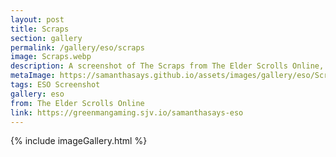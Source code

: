 ```yaml
---
layout: post
title: Scraps
section: gallery
permalink: /gallery/eso/scraps
image: Scraps.webp
description: A screenshot of The Scraps from The Elder Scrolls Online, taken by Samantha Says.
metaImage: https://samanthasays.github.io/assets/images/gallery/eso/Scraps.webp
tags: ESO Screenshot
gallery: eso
from: The Elder Scrolls Online
link: https://greenmangaming.sjv.io/samanthasays-eso
---
```

{% include imageGallery.html %}